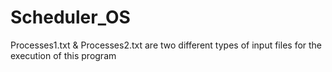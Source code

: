# Scheduler_OS

Processes1.txt & Processes2.txt are two different types of input files for the execution of this program
